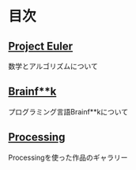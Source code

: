 # 目次
## [Project Euler](/project_euler)
数学とアルゴリズムについて
## [Brainf**k](/brainfxxk)
プログラミング言語Brainf**kについて
## [Processing](/processing)
Processingを使った作品のギャラリー